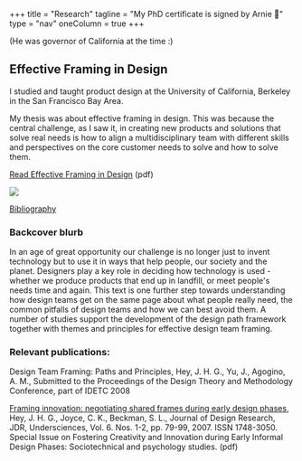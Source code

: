 +++
title = "Research"
tagline = "My PhD certificate is signed by Arnie 💪"
type = "nav"
oneColumn = true
+++

(He was governor of California at the time :)

## Effective Framing in Design

I studied and taught product design at the University of California, Berkeley in the San Francisco Bay Area.

My thesis was about effective framing in design. This was because the central challenge, as I saw it, in creating new products and solutions that solve real needs is how to align a multidisciplinary team with different skills and perspectives on the core customer needs to solve and how to solve them.

[Read Effective Framing in Design](/files/Hey_Thesis_Effective_Framing_in_Design_Teams_2008.pdf) (pdf)

[<img src="/images/effective-framing-in-design-jonathan-hey.jpg">](/files/Hey_Thesis_Effective_Framing_in_Design_Teams_2008.pdf)

[Bibliography](/bibliography)

### Backcover blurb

In an age of great opportunity our challenge is no longer just to invent technology but to use it in ways that help people, our society and the planet. Designers play a key role in deciding how technology is used - whether we produce products that end up in landfill, or meet people's needs time and again. This text is one further step towards understanding how design teams get on the same page about what people really need, the common pitfalls of design teams and how we can best avoid them. A number of studies support the development of the design path framework together with themes and principles for effective design team framing.

### Relevant publications:

Design Team Framing: Paths and Principles, Hey, J. H. G., Yu, J., Agogino, A. M., Submitted to the Proceedings of the Design Theory and Methodology Conference, part of IDETC 2008

[Framing innovation: negotiating shared frames during early design phases](/files/Framing_Innovation_JDR07_Hey.pdf), Hey, J. H. G., Joyce, C. K., Beckman, S. L., Journal of Design Research, JDR, Undersciences, Vol. 6. Nos. 1-2, pp. 79-99, 2007. ISSN 1748-3050. Special Issue on Fostering Creativity and Innovation during Early Informal Design Phases: Sociotechnical and psychology studies. (pdf)
